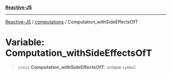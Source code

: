 [**Reactive-JS**](../../README.md)

***

[Reactive-JS](../../README.md) / [computations](../README.md) / Computation\_withSideEffectsOfT

# Variable: Computation\_withSideEffectsOfT

> `const` **Computation\_withSideEffectsOfT**: unique `symbol`
